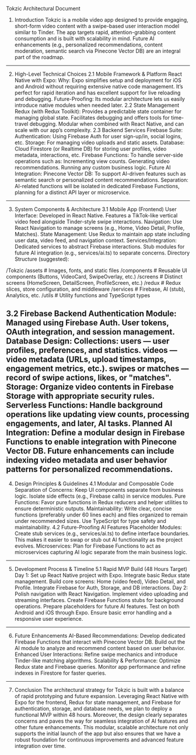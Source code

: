 Tokzic Architectural Document
1. Introduction
Tokzic is a mobile video app designed to provide engaging, short-form video content with a swipe-based user interaction model similar to Tinder. The app targets rapid, attention-grabbing content consumption and is built with scalability in mind. Future AI enhancements (e.g., personalized recommendations, content moderation, semantic search via Pinecone Vector DB) are an integral part of the roadmap.
---
2. High-Level Technical Choices
2.1 Mobile Framework & Platform
React Native with Expo:
Why: Expo simplifies setup and deployment for iOS and Android without requiring extensive native code management. It’s perfect for rapid iteration and has excellent support for live reloading and debugging.
Future-Proofing: Its modular architecture lets us easily introduce native modules when needed later.
2.2 State Management
Redux (with Redux Toolkit):
Provides a predictable state container for managing global state.
Facilitates debugging and offers tools for time-travel debugging.
Modular when combined with React Native, and can scale with our app’s complexity.
2.3 Backend Services
Firebase Suite:
Authentication: Using Firebase Auth for user sign-up/in, social logins, etc.
Storage: For managing video uploads and static assets.
Database: Cloud Firestore (or Realtime DB) for storing user profiles, video metadata, interactions, etc.
Firebase Functions:
To handle server-side operations such as:
Incrementing view counts.
Generating video recommendations.
Running any custom business logic.
Future AI Integration:
Pinecone Vector DB: To support AI-driven features such as semantic search or personalized content recommendations.
Separation: AI-related functions will be isolated in dedicated Firebase Functions, planning for a distinct API layer or microservice.
---
3. System Components & Architecture
3.1 Mobile App (Frontend)
User Interface:
Developed in React Native.
Features a TikTok-like vertical video feed alongside Tinder-style swipe interactions.
Navigation:
Use React Navigation to manage screens (e.g., Home, Video Detail, Profile, Matches).
State Management:
Use Redux to maintain app state including user data, video feed, and navigation context.
Services/Integration:
Dedicated services to abstract Firebase interactions.
Stub modules for future AI integration (e.g., services/ai.ts) to separate concerns.
Directory Structure (suggested):

  /Tokzic
     /assets        # Images, fonts, and static files
     /components    # Reusable UI components (Buttons, VideoCard, SwipeOverlay, etc.)
     /screens       # Distinct screens (HomeScreen, DetailScreen, ProfileScreen, etc.)
     /redux         # Redux slices, store configuration, and middleware
     /services      # Firebase, AI (stub), Analytics, etc.
     /utils         # Utility functions and TypeScript types

3.2 Firebase Backend
Authentication Module:
Managed using Firebase Auth.
User tokens, OAuth integration, and session management.
Database Design:
Collections:
users — user profiles, preferences, and statistics.
videos — video metadata (URLs, upload timestamps, engagement metrics, etc.).
swipes or matches — record of swipe actions, likes, or "matches".
Storage:
Organize video contents in Firebase Storage with appropriate security rules.
Serverless Functions:
Handle background operations like updating view counts, processing engagements, and later, AI tasks.
Planned AI Integration:
Define a modular design in Firebase Functions to enable integration with Pinecone Vector DB.
Future enhancements can include indexing video metadata and user behavior patterns for personalized recommendations.
---
4. Design Principles & Guidelines
4.1 Modular and Composable Code
Separation of Concerns:
Keep UI components separate from business logic.
Isolate side effects (e.g., Firebase calls) in service modules.
Pure Functions:
Favor pure functions in Redux reducers and helper utilities to ensure deterministic outputs.
Maintainability:
Write clear, concise functions (preferably under 60 lines each) and files organized to remain under recommended sizes.
Use TypeScript for type safety and maintainability.
4.2 Future-Proofing AI Features
Placeholder Modules:
Create stub services (e.g., services/ai.ts) to define interface boundaries.
This makes it easier to swap or stub out AI functionality as the project evolves.
Microservices:
Plan for Firebase Functions to act as microservices capturing AI logic separate from the main business logic.
---
5. Development Process & Timeline
5.1 Rapid MVP Build (48 Hours Target)
Day 1:
Set up React Native project with Expo.
Integrate basic Redux state management.
Build core screens: Home (video feed), Video Detail, and Profile.
Integrate Firebase for Auth, Storage, and DB interactions.
Day 2:
Polish navigation with React Navigation.
Implement video uploading and streaming interfaces.
Create Firebase Functions stubs for background operations.
Prepare placeholders for future AI features.
Test on both Android and iOS through Expo.
Ensure basic error handling and a responsive user experience.
---
6. Future Enhancements
AI-Based Recommendations:
Develop dedicated Firebase Functions that interact with Pinecone Vector DB.
Build out the AI module to analyze and recommend content based on user behavior.
Enhanced User Interactions:
Refine swipe mechanics and introduce Tinder-like matching algorithms.
Scalability & Performance:
Optimize Redux state and Firebase queries.
Monitor app performance and refine indexes in Firestore for faster queries.
---
7. Conclusion
The architectural strategy for Tokzic is built with a balance of rapid prototyping and future expansion. Leveraging React Native with Expo for the frontend, Redux for state management, and Firebase for authentication, storage, and database needs, we plan to deploy a functional MVP within 48 hours. Moreover, the design clearly separates concerns and paves the way for seamless integration of AI features and other future enhancements.
This modular, scalable architecture not only supports the initial launch of the app but also ensures that we have a robust foundation for continuous improvements and advanced feature integration over time.
